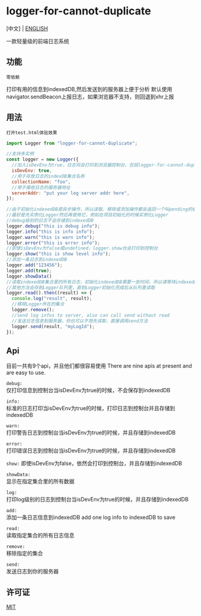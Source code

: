 # logger-for-cannot-duplicate

[中文] | [ENGLISH](./readme.md)

一款轻量级的前端日志系统

## 功能

`零依赖`

打印有用的信息到indexedDB,然后发送到的服务器上便于分析
默认使用navigator.sendBeacon上报日志，如果浏览器不支持，则回退到xhr上报

## 用法

```打开test.html体验效果```

```js
import Logger from "logger-for-cannot-duplicate";

//支持多实例
const logger = new Logger({
  //加入isDevEnv为true，日志将会打印到浏览器控制台，包括logger-for-cannot-duplicate的配置
  isDevEnv: true,
  //用于存放日志的indexDB集合名称
  collectionName: "foo",
  //用于接收日志的服务器地址
  serverAddr: "put your log server addr here",
});

//由于初始化indexedDB是异步操作，所以读取、移除或添加操作都会返回一个叫pending的结果，除非indexedDB已经初始化成功
//最好是先实例化Logger然后再使用它，例如在项目初始化的时候实例化Logger
//debug级别的日志不会存储到indexedDB
logger.debug("this is debug info");
logger.info("this is info info");
logger.warn("this is warn info");
logger.error("this is error info");
//即使isDevEnv为false或undefined，logger.show也会打印到控制台
logger.show("this is show level info");
//添加一条日志到indexedDB
logger.add("123456");
logger.add(true);
logger.showData()
//读取indexedDB集合里的所有日志，初始化indexedDB需要一些时间，所以请等待indexedDB准备好再调用读取操作，
//其他方法会存到Logger队列里，直到Logger初始化完成后从队列里读取
logger.read().then((result) => {
  console.log("result", result);
  //移除Logger所在的集合
  logger.remove();
  //send log infos to server, also can call send without read
  //发送日志信息到服务器，你也可以不用先读取，直接调用send方法
  logger.send(result, "myLogId");
});
```

## Api

目前一共有9个api，并且他们都很容易使用
There are nine apis at present and are easy to use.

`debug:`  
仅打印信息到控制台当isDevEnv为true的时候，不会保存到indexedDB

`info:`  
标准的日志打印当isDevEnv为true的时候，打印日志到控制台并且存储到indexedDB

`warn:`  
打印警告日志到控制台当isDevEnv为true的时候，并且存储到indexedDB

`error:`  
打印错误日志到控制台当isDevEnv为true的时候，并且存储到indexedDB

`show:`
即使isDevEnv为false，依然会打印到控制台，并且存储到indexedDB

`showData:`  
显示在指定集合里的所有数据

`log:`  
打印log级别的日志到控制台当isDevEnv为true的时候，并且存储到indexedDB

`add:`  
添加一条日志信息到indexedDB
add one log info to indexedDB to save

`read:`  
读取指定集合的所有日志信息

`remove:`  
移除指定的集合

`send:`  
发送日志到你的服务器

## 许可证

[MIT](https://github.com/zhoushoujian/logger-for-cannot-duplicate/blob/master/LICENSE)
